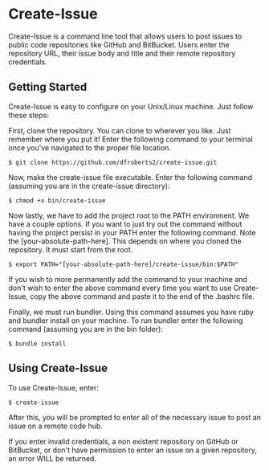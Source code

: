 # Create-Issue

Create-Issue is a command line tool that allows users to post issues to public code repositories like GitHub and BitBucket. Users enter the repository URL, their issue body and title and their remote repository credentials.

## Getting Started
Create-Issue is easy to configure on your Unix/Linux machine. Just follow these steps:

First, clone the repository. You can clone to wherever you like. Just remember where you put it! Enter the following command to your terminal once you've navigated to the proper file location.

```
$ git clone https://github.com/dfroberts2/create-issue.git
```

Now, make the create-issue file executable. Enter the following command (assuming you are in the create-issue directory):
```
$ chmod +x bin/create-issue
```

Now lastly, we have to add the project root to the PATH environment. We have a couple options. If you want to just try out the command without having the project persist in your PATH enter the following command. Note the [your-absolute-path-here]. This depends on where you cloned the repository. It must start from the root.

```
$ export PATH="[your-absolute-path-here]/create-issue/bin:$PATH"
```

If you wish to more permanently add the command to your machine and don't wish to enter the above command every time you want to use Create-Issue, copy the above command and paste it to the end of the .bashrc file.


Finally, we must run bundler. Using this command assumes you have ruby and bundler install on your machine. To run bundler enter the following command (assuming you are in the bin folder):

```
$ bundle install
```

## Using Create-Issue
To use Create-Issue, enter:

```
$ create-issue
```

After this, you will be prompted to enter all of the necessary issue to post an issue on a remote code hub.

If you enter invalid credentials, a non existent repository on GitHub or BitBucket, or don't have permission to enter an issue on a given repository, an error WILL be returned.